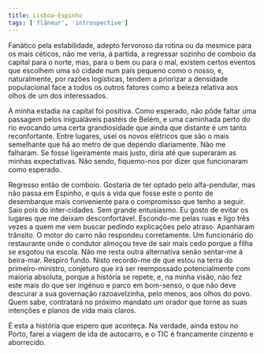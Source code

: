 ```yaml
---
title: Lisboa-Espinho
tags: ['flâneur', 'introspective']
---
```


Fanático pela estabilidade, adepto fervoroso da rotina ou da mesmice para os mais céticos, não me veria, à partida, a regressar sozinho de comboio da capital para o norte, mas, para o bem ou para o mal, existem certos eventos que escolhem uma só cidade num país pequeno como o nosso, e, naturalmente, por razões logísticas, tendem a priorizar a densidade populacional face a todos os outros fatores como a beleza relativa aos olhos de um dos interessados.

A minha estadia na capital foi positiva. Como esperado, não pôde faltar uma passagem pelos inigualáveis pastéis de Belém, e uma caminhada perto do rio evocando uma certa grandiosidade que ainda que distante é um tanto reconfortante. Entre lugares, usei os novos elétricos que são o mais semelhante que há ao metro de que dependo diariamente. Não me falharam. Se fosse ligeiramente mais justo, diria até que superaram as minhas expectativas. Não sendo, fiquemo-nos por dizer que funcionaram como esperado.

Regresso então de comboio. Gostaria de ter optado pelo alfa-pendular, mas não passa em Espinho, e quis a vida que fosse este o ponto de desembarque mais conveniente para o compromisso que tenho a seguir. Saio pois do inter-cidades. Sem grande entusiasmo. Eu gosto de evitar os lugares que me deixam desconfortável. Escondo-me pelas ruas e ligo três vezes a quem me vem buscar pedindo explicações pelo atraso. Apanharam trânsito. O motor do carro não respondeu corretamente. Um funcionário do restaurante onde o condutor almoçou teve de sair mais cedo porque a filha se esgotou na escola. Não me resta outra alternativa senão sentar-me à beira-mar. Respiro fundo. Nisto recordo-me de que estou na terra do primeiro-ministro, conjeturo que irá ser reempossado potencialmente com maioria absoluta, porque a história se repete, e, na minha visão, não fez este mais do que ser ingénuo e parco em bom-senso, o que não deve descurar a sua governação razoavelzinha, pelo menos, aos olhos do povo. Quem sabe, contratará no próximo mandato um orador que torne as suas intenções e planos de vida mais claros.

É esta a história que espero que aconteça. Na verdade, ainda estou no Porto, farei a viagem de ida de autocarro, e o TIC é francamente cinzento e aborrecido.
